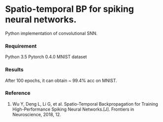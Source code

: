 # Spatio-temporal BP for spiking neural networks.
Python implementation of convolutional SNN. 

### Requirement
Python 3.5
Pytorch 0.4.0
MNIST dataset

### Results
After 100 epochs, it can obtain ~ 99.4% acc on MNIST.

### Reference
1. Wu Y, Deng L, Li G, et al. Spatio-Temporal Backpropagation for Training High-Performance Spiking Neural Networks.[J]. Frontiers in Neuroscience, 2018, 12.

